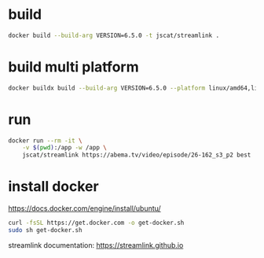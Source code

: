 # build
```bash
docker build --build-arg VERSION=6.5.0 -t jscat/streamlink .
```

# build multi platform
```bash
docker buildx build --build-arg VERSION=6.5.0 --platform linux/amd64,linux/arm64 -t jscat/streamlink:latest --push .
```

# run
```bash
docker run --rm -it \
    -v $(pwd):/app -w /app \
    jscat/streamlink https://abema.tv/video/episode/26-162_s3_p2 best
```

# install docker
https://docs.docker.com/engine/install/ubuntu/
```bash
curl -fsSL https://get.docker.com -o get-docker.sh
sudo sh get-docker.sh
```

streamlink documentation: https://streamlink.github.io